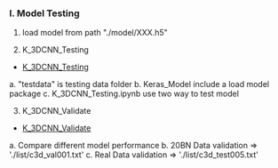 ### I. Model Testing

1. load model from path "./model/XXX.h5"


2. K_3DCNN_Testing
* [K_3DCNN_Testing](./K_3DCNN_Testing.ipynb)

a. "testdata" is testing data folder
b. Keras_Model include a load model package 
c. K_3DCNN_Testing.ipynb use two way to test model

3. K_3DCNN_Validate
* [K_3DCNN_Validate](./K_3DCNN_Validate.ipynb)

a. Compare different model performance
b. 20BN Data validation => './list/c3d_val001.txt'
c. Real Data validation => './list/c3d_test005.txt'